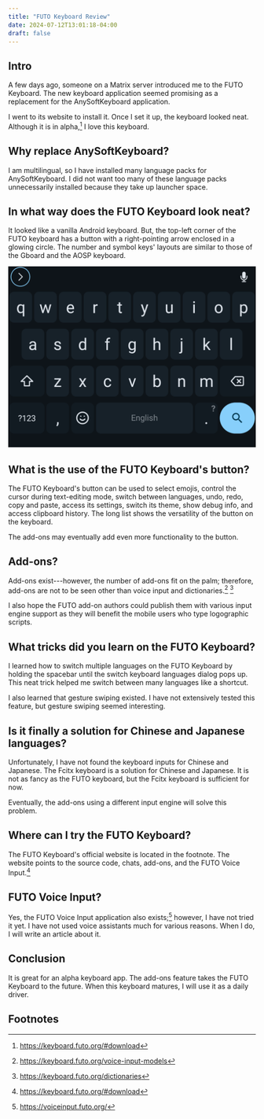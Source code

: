 ```yaml
---
title: "FUTO Keyboard Review"
date: 2024-07-12T13:01:18-04:00
draft: false
---
```


## Intro
A few days ago, someone on a Matrix server introduced me to the FUTO Keyboard. The new keyboard application seemed promising as a replacement for the AnySoftKeyboard application.

I went to its website to install it. Once I set it up, the keyboard looked neat. Although it is in alpha,[^1] I love this keyboard.

## Why replace AnySoftKeyboard?
I am multilingual, so I have installed many language packs for AnySoftKeyboard. I did not want too many of these language packs unnecessarily installed because they take up launcher space.

## In what way does the FUTO Keyboard look neat?
It looked like a vanilla Android keyboard. But, the top-left corner of the FUTO keyboard has a button with a right-pointing arrow enclosed in a glowing circle. The number and symbol keys' layouts are similar to those of the Gboard and the AOSP keyboard.

![Example Screenshot of FUTO Keyboard](images/futo-keyboard-screenshot.png)

## What is the use of the FUTO Keyboard's button?
The FUTO Keyboard's button can be used to select emojis, control the cursor during text-editing mode, switch between languages, undo, redo, copy and paste, access its settings, switch its theme, show debug info, and access clipboard history. The long list shows the versatility of the button on the keyboard.

The add-ons may eventually add even more functionality to the button.

## Add-ons?
Add-ons exist---however, the number of add-ons fit on the palm; therefore, add-ons are not to be seen other than voice input and dictionaries.[^2] [^3]

I also hope the FUTO add-on authors could publish them with various input engine support as they will benefit the mobile users who type logographic scripts. 

## What tricks did you learn on the FUTO Keyboard?
I learned how to switch multiple languages on the FUTO Keyboard by holding the spacebar until the switch keyboard languages dialog pops up. This neat trick helped me switch between many languages like a shortcut.

I also learned that gesture swiping existed. I have not extensively tested this feature, but gesture swiping seemed interesting.

## Is it finally a solution for Chinese and Japanese languages?
Unfortunately, I have not found the keyboard inputs for Chinese and Japanese. The Fcitx keyboard is a solution for Chinese and Japanese. It is not as fancy as the FUTO keyboard, but the Fcitx keyboard is sufficient for now.

Eventually, the add-ons using a different input engine will solve this problem.

## Where can I try the FUTO Keyboard?
The FUTO Keyboard's official website is located in the footnote. The website points to the source code, chats, add-ons, and the FUTO Voice Input.[^1]

## FUTO Voice Input?
Yes, the FUTO Voice Input application also exists;[^4] however, I have not tried it yet. I have not used voice assistants much for various reasons. When I do, I will write an article about it.

## Conclusion
It is great for an alpha keyboard app. The add-ons feature takes the FUTO Keyboard to the future. When this keyboard matures, I will use it as a daily driver.

## Footnotes
[^1]: https://keyboard.futo.org/#download
[^2]: https://keyboard.futo.org/voice-input-models
[^3]: https://keyboard.futo.org/dictionaries
[^4]: https://voiceinput.futo.org/
